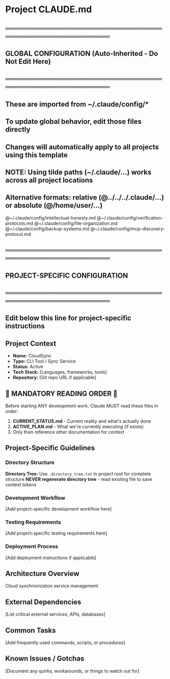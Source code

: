 # Project CLAUDE.md

## ═══════════════════════════════════════════════════════
## GLOBAL CONFIGURATION (Auto-Inherited - Do Not Edit Here)
## ═══════════════════════════════════════════════════════
## These are imported from ~/.claude/config/*
## To update global behavior, edit those files directly
## Changes will automatically apply to all projects using this template
##
## NOTE: Using tilde paths (~/.claude/...) works across all project locations
## Alternative formats: relative (@../../../.claude/...) or absolute (@/home/user/...)

@~/.claude/config/intellectual-honesty.md
@~/.claude/config/verification-protocols.md
@~/.claude/config/file-organization.md
@~/.claude/config/backup-systems.md
@~/.claude/config/mcp-discovery-protocol.md

## ═══════════════════════════════════════════════════════
## PROJECT-SPECIFIC CONFIGURATION
## ═══════════════════════════════════════════════════════
## Edit below this line for project-specific instructions

## Project Context
- **Name:** CloudSync
- **Type:** CLI Tool / Sync Service
- **Status:** Active
- **Tech Stack:** [Languages, frameworks, tools]
- **Repository:** [Git repo URL if applicable]

## 🚨 MANDATORY READING ORDER 🚨
Before starting ANY development work, Claude MUST read these files in order:

1. **CURRENT_STATUS.md** - Current reality and what's actually done
2. **ACTIVE_PLAN.md** - What we're currently executing (if exists)
3. Only then reference other documentation for context

## Project-Specific Guidelines

### Directory Structure
**Directory Tree:** Use `.directory_tree.txt` in project root for complete structure
**NEVER regenerate directory tree** - read existing file to save context tokens

### Development Workflow
[Add project-specific development workflow here]

### Testing Requirements
[Add project-specific testing requirements here]

### Deployment Process
[Add deployment instructions if applicable]

## Architecture Overview
Cloud synchronization service management.

## External Dependencies
[List critical external services, APIs, databases]

## Common Tasks
[Add frequently used commands, scripts, or procedures]

## Known Issues / Gotchas
[Document any quirks, workarounds, or things to watch out for]
